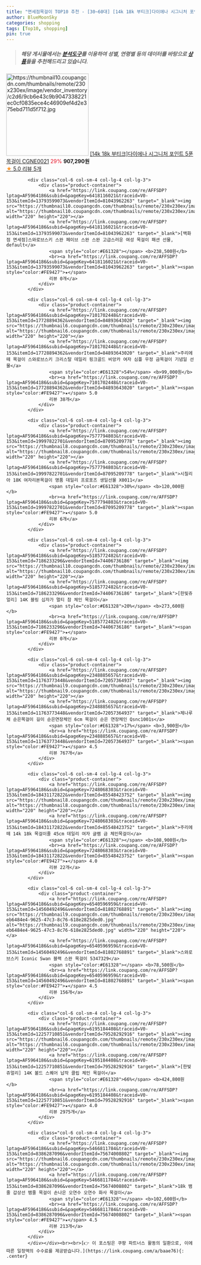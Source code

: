 ```yaml
---
title: "면세점목걸이 TOP10 추천 - [30~60대] [14k 18k 부티크]다이에나 시그니처 포인트 5푼 목걸이 CGNE0021"
author: BlueMoonSky
categories: shopping
tags: [Top10, shopping]
pin: true
---
```


> ##### 해당 게시물에서는 [**분석도구**](https://itemscout.io/)를 이용하여 **성별**, **연령별** 등의 데이터를 바탕으로 [**상품**](https://link.coupang.com/a/baae76)들을 추천해드리고 있습니다.
<div class="container"><div class="row">
            <div class="col-6 col-sm-4 col-lg-4 col-lg-3">
                <div class="product-container">
                    <a href="https://link.coupang.com/re/AFFSDP?lptag=AF5964186&subid=&pageKey=7356846034&traceid=V0-153&itemId=18944742355&vendorItemId=86071156629" target="_blank"><img src="https://thumbnail10.coupangcdn.com/thumbnails/remote/230x230ex/image/vendor_inventory/c2d6/9cb6e43c9b9047338221ec0cf0835ece4c46909ef4d2e375ebd711d5f712.jpg" alt="https://thumbnail10.coupangcdn.com/thumbnails/remote/230x230ex/image/vendor_inventory/c2d6/9cb6e43c9b9047338221ec0cf0835ece4c46909ef4d2e375ebd711d5f712.jpg" width="220" height="220"></a>
                    <a href="https://link.coupang.com/re/AFFSDP?lptag=AF5964186&subid=&pageKey=7356846034&traceid=V0-153&itemId=18944742355&vendorItemId=86071156629" target="_blank">[14k 18k 부티크]다이에나 시그니처 포인트 5푼 목걸이 CGNE0021</a>
                    <span style="color:#E61328">29%</span> <b>907,290원</b>
                    <br><a href="https://link.coupang.com/re/AFFSDP?lptag=AF5964186&subid=&pageKey=7356846034&traceid=V0-153&itemId=18944742355&vendorItemId=86071156629" target="_blank"><span style="color:#FE9427">★</span> 5.0
                    리뷰 5개</a>
                </div>
            </div>
            
            <div class="col-6 col-sm-4 col-lg-4 col-lg-3">
                <div class="product-container">
                    <a href="https://link.coupang.com/re/AFFSDP?lptag=AF5964186&subid=&pageKey=6418116021&traceid=V0-153&itemId=13793599073&vendorItemId=81043962263" target="_blank"><img src="https://thumbnail10.coupangcdn.com/thumbnails/remote/230x230ex/image/vendor_inventory/8626/5cea85eab96d264183dfc235d217d227949fd435096d01b1e4c78a57e8db.jpg" alt="https://thumbnail10.coupangcdn.com/thumbnails/remote/230x230ex/image/vendor_inventory/8626/5cea85eab96d264183dfc235d217d227949fd435096d01b1e4c78a57e8db.jpg" width="220" height="220"></a>
                    <a href="https://link.coupang.com/re/AFFSDP?lptag=AF5964186&subid=&pageKey=6418116021&traceid=V0-153&itemId=13793599073&vendorItemId=81043962263" target="_blank">[백화점 면세점]스와로브스키 스완 페이브 스완 스완 고급스러운 여성 목걸이 패션 선물, default</a>
                    <span style="color:#E61328"></span> <b>238,500원</b>
                    <br><a href="https://link.coupang.com/re/AFFSDP?lptag=AF5964186&subid=&pageKey=6418116021&traceid=V0-153&itemId=13793599073&vendorItemId=81043962263" target="_blank"><span style="color:#FE9427">★</span> 
                    리뷰 0개</a>
                </div>
            </div>
            
            <div class="col-6 col-sm-4 col-lg-4 col-lg-3">
                <div class="product-container">
                    <a href="https://link.coupang.com/re/AFFSDP?lptag=AF5964186&subid=&pageKey=7101702448&traceid=V0-153&itemId=17728894362&vendorItemId=84893643020" target="_blank"><img src="https://thumbnail6.coupangcdn.com/thumbnails/remote/230x230ex/image/vendor_inventory/950d/b600f3675d85bef75a4bedb9f65c4b22451bc6622b0cfdae7c76e64517f1.jpg" alt="https://thumbnail6.coupangcdn.com/thumbnails/remote/230x230ex/image/vendor_inventory/950d/b600f3675d85bef75a4bedb9f65c4b22451bc6622b0cfdae7c76e64517f1.jpg" width="220" height="220"></a>
                    <a href="https://link.coupang.com/re/AFFSDP?lptag=AF5964186&subid=&pageKey=7101702448&traceid=V0-153&itemId=17728894362&vendorItemId=84893643020" target="_blank">주리에떼 목걸이 스와로브스키 크리스탈 데일리 핑크골드 비앙카 여자 심플 우정 금목걸이 기념일 선물</a>
                    <span style="color:#E61328">54%</span> <b>99,000원</b>
                    <br><a href="https://link.coupang.com/re/AFFSDP?lptag=AF5964186&subid=&pageKey=7101702448&traceid=V0-153&itemId=17728894362&vendorItemId=84893643020" target="_blank"><span style="color:#FE9427">★</span> 5.0
                    리뷰 38개</a>
                </div>
            </div>
            
            <div class="col-6 col-sm-4 col-lg-4 col-lg-3">
                <div class="product-container">
                    <a href="https://link.coupang.com/re/AFFSDP?lptag=AF5964186&subid=&pageKey=7577794803&traceid=V0-153&itemId=19997822701&vendorItemId=87095209778" target="_blank"><img src="https://thumbnail8.coupangcdn.com/thumbnails/remote/230x230ex/image/vendor_inventory/26b0/93e80df46bbbef98891b7c9ab6730da51592790c1730966afdeb631ec4ed.png" alt="https://thumbnail8.coupangcdn.com/thumbnails/remote/230x230ex/image/vendor_inventory/26b0/93e80df46bbbef98891b7c9ab6730da51592790c1730966afdeb631ec4ed.png" width="220" height="220"></a>
                    <a href="https://link.coupang.com/re/AFFSDP?lptag=AF5964186&subid=&pageKey=7577794803&traceid=V0-153&itemId=19997822701&vendorItemId=87095209778" target="_blank">시칠리아 18K 여자리본목걸이 명품 데일리 프로포즈 생일선물 X0011</a>
                    <span style="color:#E61328">30%</span> <b>120,000원</b>
                    <br><a href="https://link.coupang.com/re/AFFSDP?lptag=AF5964186&subid=&pageKey=7577794803&traceid=V0-153&itemId=19997822701&vendorItemId=87095209778" target="_blank"><span style="color:#FE9427">★</span> 5.0
                    리뷰 6개</a>
                </div>
            </div>
            
            <div class="col-6 col-sm-4 col-lg-4 col-lg-3">
                <div class="product-container">
                    <a href="https://link.coupang.com/re/AFFSDP?lptag=AF5964186&subid=&pageKey=5185772482&traceid=V0-153&itemId=7186233296&vendorItemId=74406736186" target="_blank"><img src="https://thumbnail10.coupangcdn.com/thumbnails/remote/230x230ex/image/vendor_inventory/1f99/20f71df60180b8c60d5776911ff6d897b37e3cff3c6ea123fd0874746dbd.jpeg" alt="https://thumbnail10.coupangcdn.com/thumbnails/remote/230x230ex/image/vendor_inventory/1f99/20f71df60180b8c60d5776911ff6d897b37e3cff3c6ea123fd0874746dbd.jpeg" width="220" height="220"></a>
                    <a href="https://link.coupang.com/re/AFFSDP?lptag=AF5964186&subid=&pageKey=5185772482&traceid=V0-153&itemId=7186233296&vendorItemId=74406736186" target="_blank">[한빛쥬얼리] 14K 블링 십자가 멀티 참 체인 목걸이</a>
                    <span style="color:#E61328">20%</span> <b>273,600원</b>
                    <br><a href="https://link.coupang.com/re/AFFSDP?lptag=AF5964186&subid=&pageKey=5185772482&traceid=V0-153&itemId=7186233296&vendorItemId=74406736186" target="_blank"><span style="color:#FE9427">★</span> 
                    리뷰 0개</a>
                </div>
            </div>
            
            <div class="col-6 col-sm-4 col-lg-4 col-lg-3">
                <div class="product-container">
                    <a href="https://link.coupang.com/re/AFFSDP?lptag=AF5964186&subid=&pageKey=2348885657&traceid=V0-153&itemId=11763773448&vendorItemId=72057364937" target="_blank"><img src="https://thumbnail9.coupangcdn.com/thumbnails/remote/230x230ex/image/vendor_inventory/a885/8bf09e6d3e57276de3f6231a00614ce05b497bb7086cc2f6aa57764f3c7e.jpg" alt="https://thumbnail9.coupangcdn.com/thumbnails/remote/230x230ex/image/vendor_inventory/a885/8bf09e6d3e57276de3f6231a00614ce05b497bb7086cc2f6aa57764f3c7e.jpg" width="220" height="220"></a>
                    <a href="https://link.coupang.com/re/AFFSDP?lptag=AF5964186&subid=&pageKey=2348885657&traceid=V0-153&itemId=11763773448&vendorItemId=72057364937" target="_blank">제나루체 순은목걸이 길이 순은연장체인 6cm 목걸이 순은 연장체인 Qsnc1001s</a>
                    <span style="color:#E61328">17%</span> <b>3,900원</b>
                    <br><a href="https://link.coupang.com/re/AFFSDP?lptag=AF5964186&subid=&pageKey=2348885657&traceid=V0-153&itemId=11763773448&vendorItemId=72057364937" target="_blank"><span style="color:#FE9427">★</span> 4.5
                    리뷰 767개</a>
                </div>
            </div>
            
            <div class="col-6 col-sm-4 col-lg-4 col-lg-3">
                <div class="product-container">
                    <a href="https://link.coupang.com/re/AFFSDP?lptag=AF5964186&subid=&pageKey=7248068303&traceid=V0-153&itemId=18431172822&vendorItemId=85548423752" target="_blank"><img src="https://thumbnail8.coupangcdn.com/thumbnails/remote/230x230ex/image/vendor_inventory/4fb5/be57423d1bfd869b4bc2fdd760084c3264453cc4804dc8c5cd326e38228a.jpg" alt="https://thumbnail8.coupangcdn.com/thumbnails/remote/230x230ex/image/vendor_inventory/4fb5/be57423d1bfd869b4bc2fdd760084c3264453cc4804dc8c5cd326e38228a.jpg" width="220" height="220"></a>
                    <a href="https://link.coupang.com/re/AFFSDP?lptag=AF5964186&subid=&pageKey=7248068303&traceid=V0-153&itemId=18431172822&vendorItemId=85548423752" target="_blank">주리에떼 14k 18k 목걸이줄 45cm 데일리 여자 글램 금 체인목걸이</a>
                    <span style="color:#E61328"></span> <b>108,900원</b>
                    <br><a href="https://link.coupang.com/re/AFFSDP?lptag=AF5964186&subid=&pageKey=7248068303&traceid=V0-153&itemId=18431172822&vendorItemId=85548423752" target="_blank"><span style="color:#FE9427">★</span> 4.0
                    리뷰 22개</a>
                </div>
            </div>
            
            <div class="col-6 col-sm-4 col-lg-4 col-lg-3">
                <div class="product-container">
                    <a href="https://link.coupang.com/re/AFFSDP?lptag=AF5964186&subid=&pageKey=6540596959&traceid=V0-153&itemId=14560492496&vendorItemId=81802768891" target="_blank"><img src="https://thumbnail9.coupangcdn.com/thumbnails/remote/230x230ex/image/retail/images/2627414054694078-eb6484e4-9625-47c3-8c76-618e2825ded0.jpg" alt="https://thumbnail9.coupangcdn.com/thumbnails/remote/230x230ex/image/retail/images/2627414054694078-eb6484e4-9625-47c3-8c76-618e2825ded0.jpg" width="220" height="220"></a>
                    <a href="https://link.coupang.com/re/AFFSDP?lptag=AF5964186&subid=&pageKey=6540596959&traceid=V0-153&itemId=14560492496&vendorItemId=81802768891" target="_blank">스와로브스키 Iconic Swan 블랙 스완 목걸이 5347329</a>
                    <span style="color:#E61328"></span> <b>78,500원</b>
                    <br><a href="https://link.coupang.com/re/AFFSDP?lptag=AF5964186&subid=&pageKey=6540596959&traceid=V0-153&itemId=14560492496&vendorItemId=81802768891" target="_blank"><span style="color:#FE9427">★</span> 4.5
                    리뷰 156개</a>
                </div>
            </div>
            
            <div class="col-6 col-sm-4 col-lg-4 col-lg-3">
                <div class="product-container">
                    <a href="https://link.coupang.com/re/AFFSDP?lptag=AF5964186&subid=&pageKey=6195184408&traceid=V0-153&itemId=12257710851&vendorItemId=79528292916" target="_blank"><img src="https://thumbnail6.coupangcdn.com/thumbnails/remote/230x230ex/image/vendor_inventory/6760/8ba81eb987d759d98c3ca7f40be7d419435a9d32fbc6bfacae9c2a402804.jpeg" alt="https://thumbnail6.coupangcdn.com/thumbnails/remote/230x230ex/image/vendor_inventory/6760/8ba81eb987d759d98c3ca7f40be7d419435a9d32fbc6bfacae9c2a402804.jpeg" width="220" height="220"></a>
                    <a href="https://link.coupang.com/re/AFFSDP?lptag=AF5964186&subid=&pageKey=6195184408&traceid=V0-153&itemId=12257710851&vendorItemId=79528292916" target="_blank">﻿[한빛쥬얼리]﻿ ﻿14K 볼드 스퀘어 납작 클립 체인 목걸이</a>
                    <span style="color:#E61328">66%</span> <b>424,800원</b>
                    <br><a href="https://link.coupang.com/re/AFFSDP?lptag=AF5964186&subid=&pageKey=6195184408&traceid=V0-153&itemId=12257710851&vendorItemId=79528292916" target="_blank"><span style="color:#FE9427">★</span> 4.0
                    리뷰 2975개</a>
                </div>
            </div>
            
            <div class="col-6 col-sm-4 col-lg-4 col-lg-3">
                <div class="product-container">
                    <a href="https://link.coupang.com/re/AFFSDP?lptag=AF5964186&subid=&pageKey=5466811784&traceid=V0-153&itemId=8386287096&vendorItemId=75674008802" target="_blank"><img src="https://thumbnail6.coupangcdn.com/thumbnails/remote/230x230ex/image/vendor_inventory/5bd5/d6bc6be4604d4c9d600a7c427569fff2a1757e42e85e4d3eac88a58758b9.jpg" alt="https://thumbnail6.coupangcdn.com/thumbnails/remote/230x230ex/image/vendor_inventory/5bd5/d6bc6be4604d4c9d600a7c427569fff2a1757e42e85e4d3eac88a58758b9.jpg" width="220" height="220"></a>
                    <a href="https://link.coupang.com/re/AFFSDP?lptag=AF5964186&subid=&pageKey=5466811784&traceid=V0-153&itemId=8386287096&vendorItemId=75674008802" target="_blank">18k 뱀줄 갑상선 뱀줄 목걸이 손나은 오연수 오연수 화사 목걸이</a>
                    <span style="color:#E61328"></span> <b>102,600원</b>
                    <br><a href="https://link.coupang.com/re/AFFSDP?lptag=AF5964186&subid=&pageKey=5466811784&traceid=V0-153&itemId=8386287096&vendorItemId=75674008802" target="_blank"><span style="color:#FE9427">★</span> 4.5
                    리뷰 213개</a>
                </div>
            </div>
            </div></div><br><br>[👉 이 포스팅은 쿠팡 파트너스 활동의 일환으로, 이에 따른 일정액의 수수료를 제공받습니다.](https://link.coupang.com/a/baae76){: .center}